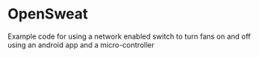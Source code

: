 # OpenSweat
Example code for using a network enabled switch to turn fans on and off using an android app and a micro-controller
